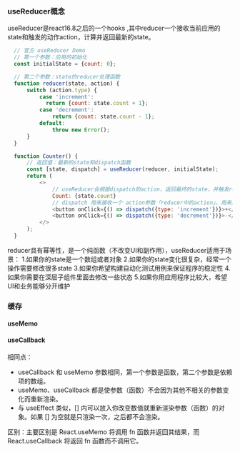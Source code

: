 ### useReducer概念
useReducer是react16.8之后的一个hooks ,其中reducer一个接收当前应用的state和触发的动作action，计算并返回最新的state。
```javascript
  // 官方 useReducer Demo
  // 第一个参数：应用的初始化
  const initialState = {count: 0};

  // 第二个参数：state的reducer处理函数
  function reducer(state, action) {
      switch (action.type) {
          case 'increment':
            return {count: state.count + 1};
          case 'decrement':
              return {count: state.count - 1};
          default:
              throw new Error();
      }
  }

  function Counter() {
      // 返回值：最新的state和dispatch函数
      const [state, dispatch] = useReducer(reducer, initialState);
      return (
          <>
              // useReducer会根据dispatch的action，返回最终的state，并触发rerender
              Count: {state.count}
              // dispatch 用来接收一个 action参数「reducer中的action」，用来触发reducer函数，更新最新的状态
              <button onClick={() => dispatch({type: 'increment'})}>+</button>
              <button onClick={() => dispatch({type: 'decrement'})}>-</button>
          </>
      );
  }
```
reducer具有幂等性，是一个纯函数（不改变UI和副作用），useReducer适用于场景：
1.如果你的state是一个数组或者对象
2.如果你的state变化很复杂，经常一个操作需要修改很多state
3.如果你希望构建自动化测试用例来保证程序的稳定性
4.如果你需要在深层子组件里面去修改一些状态
5.如果你用应用程序比较大，希望UI和业务能够分开维护
### 缓存
#### useMemo
#### useCallback
相同点：
<ul>
  <li>
  useCallback 和 useMemo 参数相同，第一个参数是函数，第二个参数是依赖项的数组。
  </li>
  <li>
  useMemo、useCallback 都是使参数（函数）不会因为其他不相关的参数变化而重新渲染。
  </li>
  <li>
  与 useEffect 类似，[] 内可以放入你改变数值就重新渲染参数（函数）的对象。如果 [] 为空就是只渲染一次，之后都不会渲染。
  </li>
</ul>
区别：主要区别是 React.useMemo 将调用 fn 函数并返回其结果，而 React.useCallback 将返回 fn 函数而不调用它。



